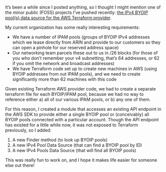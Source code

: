 It’s been a while since I posted anything, so I thought I might mention one of the minor public (FOSS) projects I’ve pushed recently: [the IPv4 BYOIP pool(s) data source for the AWS Terraform provider](https://github.com/hashicorp/terraform-provider-aws/pull/28245).

My current organization has some really interesting requirements:

- We have a number of IPAM pools (groups of BYOIP IPv4 addresses which we lease directly from ARIN and provide to our customers so they can open a pinhole for our reserved address space)
- Our networking team parcels these out to us in /26 blocks (for those of you who don’t remember your v4 subnetting, that’s 64 addresses, or 62 if you omit the network and broadcast addresses)
- We have Terraform code set up to create new machines in AWS (using BYOIP addresses from out IPAM pools), and we need to create significantly more than 62 machines with this code

Given existing Terraform AWS provider code, we had to create a separate terraform file for each BYOIP/IPAM pool, because we had no way to reference either a) all of our various IPAM pools, or b) any one of them.

For this reason, I created a module that accesses an existing API endpoint in the AWS SDK to provide either a single BYOIP pool or (conceivably) all BYOIP pools connected with a particular account. Though the API endpoint has existed for a little while now, it was not exposed to Terraform previously, so I added:

1. A new Finder method (to look up BYOIP pools)
2. A new IPv4 Pool Data Source (that can find a BYOIP pool by ID)
3. A new IPv4 Pools Data Source (that will find all BYOIP pools)

This was really fun to work on, and I hope it makes life easier for someone else out there!
